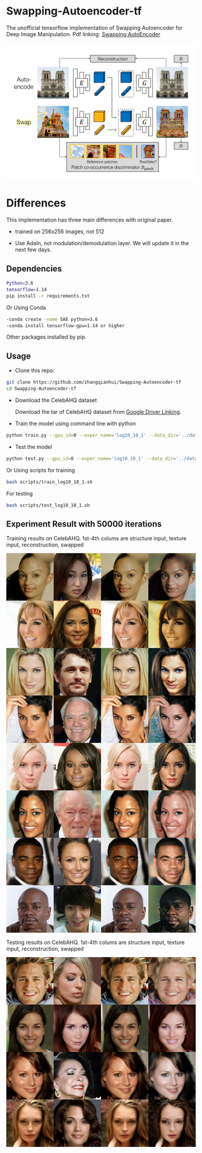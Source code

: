 # Swapping-Autoencoder-tf
The unofficial  tensorflow implementation of Swapping Autoencoder for Deep Image Manipulation. Pdf linking: [Swapping AutoEncoder](https://arxiv.org/abs/2007.00653)

![](img/model.png)

# Differences

This implementation has three main differences with original paper.

- trained on 256x256 images, not 512 

- Use AdaIn, not modulation/demodulation layer. We will update it in the next few days.

## Dependencies

```bash
Python=3.6
tensorflow=1.14
pip install -r requirements.txt

```
Or Using Conda

```bash
-conda create -name SAE python=3.6
-conda install tensorflow-gpu=1.14 or higher
```
Other packages installed by pip.

## Usage

- Clone this repo:
```bash
git clone https://github.com/zhangqianhui/Swapping-Autoencoder-tf
cd Swapping-Autoencoder-tf

```

- Download the CelebAHQ dataset

  Download the tar of CelebAHQ dataset from [Google Driver Linking](https://github.com/switchablenorms/CelebAMask-HQ).
    
- Train the model using command line with python

```bash
python train.py --gpu_id=0 --exper_name='log10_10_1' --data_dir='../dataset/CelebAMask-HQ/CelebA-HQ-img/'
```
- Test the model

```bash
python test.py --gpu_id=0 --exper_name='log10_10_1' --data_dir='../dataset/CelebAMask-HQ/CelebA-HQ-img/'
```

Or Using scripts for training 

```bash
bash scripts/train_log10_10_1.sh
```

For testing

```bash
bash scripts/test_log10_10_1.sh
```

## Experiment Result with 50000 iterations

Training results on CelebAHQ. 1st-4th colums are structure input, texture input, reconstruction, swapped

![](img/train.jpg)

Testing results on CelebAHQ. 1st-4th colums are structure input, texture input, reconstruction, swapped

![](img/test.jpg)

